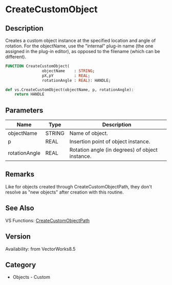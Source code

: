 # CreateCustomObject

## Description
Creates a custom object instance at the specified location and angle of rotation. For the objectName, use the &quot;internal&quot; plug-in name (the one assigned in the plug-in editor), as opposed to the filename (which can be different).

```pascal
FUNCTION CreateCustomObject(
				objectName    : STRING;
				pX,pY         : REAL;
				rotationAngle : REAL): HANDLE;
```

```python
def vs.CreateCustomObject(objectName, p, rotationAngle):
    return HANDLE
```

## Parameters
|Name|Type|Description|
|---|---|---|
|objectName|STRING|Name of object.|
|p|REAL|Insertion point of object instance.|
|rotationAngle|REAL|Rotation angle (in degrees) of object instance.|

## Remarks
Like for objects created through CreateCustomObjectPath, they don't resolve as "new objects" after creation with this routine.

## See Also
VS Functions:
[CreateCustomObjectPath](CreateCustomObjectPath.md)

## Version
Availability: from VectorWorks8.5

## Category
* Objects - Custom


